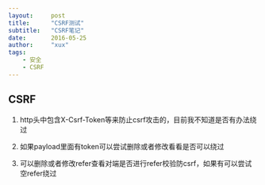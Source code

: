 ```yaml
---
layout:     post
title:      "CSRF测试"
subtitle:   "CSRF笔记"
date:       2016-05-25
author:     "xux"
tags:
    - 安全
    - CSRF
---
```


 ## CSRF




 1. http头中包含X-Csrf-Token等来防止csrf攻击的，目前我不知道是否有办法绕过
 
 2. 如果payload里面有token可以尝试删除或者修改看看是否可以绕过
 
 3. 可以删除或者修改refer查看对端是否进行refer校验防csrf，如果有可以尝试空refer绕过
